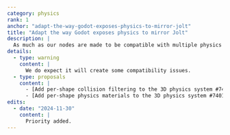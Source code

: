 ```yaml
---
category: physics
rank: 1
anchor: "adapt-the-way-godot-exposes-physics-to-mirror-jolt"
title: "Adapt the way Godot exposes physics to mirror Jolt"
description: |
  As much as our nodes are made to be compatible with multiple physics engines, the existing integration of Jolt (via the [godot-jolt](https://github.com/godot-jolt/godot-jolt) add-on) is not optimal, as there are numerous features that can’t be implemented in Godot due to the current way the system works. In addition to integrating Jolt as the default 3D physics engine, we want to modernize our node bindings in order to fully exploit the new library.
details:
  - type: warning
    content: |
      We do expect it will create some compatibility issues.
  - type: proposals
    content: |
      - [Add per-shape collision filtering to the 3D physics system #7400](https://github.com/godotengine/godot-proposals/issues/7400)
      - [Add per-shape physics materials to the 3D physics system #7401](https://github.com/godotengine/godot-proposals/issues/7401)
edits:
  - date: "2024-11-30"
    content: |
      Priority added.
---
```

